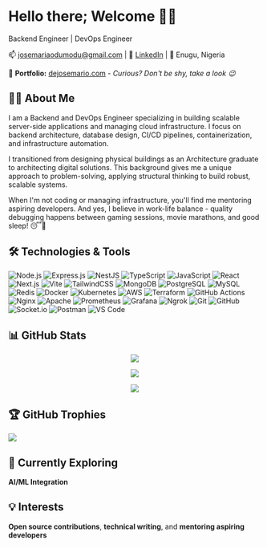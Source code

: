 # Hello there; Welcome 👋🏾

Backend Engineer | DevOps Engineer

📫 josemariaodumodu@gmail.com | 🔗 [LinkedIn](https://www.linkedin.com/in/dejosemario/) | 📍 Enugu, Nigeria

🚀 **Portfolio:** [dejosemario.com](https://dejosemario.kodecamp.com/) - *Curious? Don't be shy, take a look 😉*

## 👨‍💻 About Me
I am a Backend and DevOps Engineer specializing in building scalable server-side applications and managing cloud infrastructure. I focus on backend architecture, database design, CI/CD pipelines, containerization, and infrastructure automation.

I transitioned from designing physical buildings as an Architecture graduate to architecting digital solutions. This background gives me a unique approach to problem-solving, applying structural thinking to build robust, scalable systems.

When I'm not coding or managing infrastructure, you'll find me mentoring aspiring developers. And yes, I believe in work-life balance - quality debugging happens between gaming sessions, movie marathons, and good sleep! 😴💪

  
## 🛠️ Technologies & Tools 
![Node.js](https://img.shields.io/badge/Node.js-339933?style=for-the-badge&logo=nodedotjs&logoColor=white)
![Express.js](https://img.shields.io/badge/Express.js-000000?style=for-the-badge&logo=express&logoColor=white)
![NestJS](https://img.shields.io/badge/NestJS-E0234E?style=for-the-badge&logo=nestjs&logoColor=white)
![TypeScript](https://img.shields.io/badge/TypeScript-3178C6?style=for-the-badge&logo=typescript&logoColor=white)
![JavaScript](https://img.shields.io/badge/JavaScript-F7DF1E?style=for-the-badge&logo=javascript&logoColor=black)
![React](https://img.shields.io/badge/React-61DAFB?style=for-the-badge&logo=react&logoColor=black)
![Next.js](https://img.shields.io/badge/Next.js-000000?style=for-the-badge&logo=nextdotjs&logoColor=white)
![Vite](https://img.shields.io/badge/Vite-646CFF?style=for-the-badge&logo=vite&logoColor=white)
![TailwindCSS](https://img.shields.io/badge/Tailwind_CSS-06B6D4?style=for-the-badge&logo=tailwindcss&logoColor=white)
![MongoDB](https://img.shields.io/badge/MongoDB-47A248?style=for-the-badge&logo=mongodb&logoColor=white)
![PostgreSQL](https://img.shields.io/badge/PostgreSQL-4169E1?style=for-the-badge&logo=postgresql&logoColor=white)
![MySQL](https://img.shields.io/badge/MySQL-4479A1?style=for-the-badge&logo=mysql&logoColor=white)
![Redis](https://img.shields.io/badge/Redis-DC382D?style=for-the-badge&logo=redis&logoColor=white)
![Docker](https://img.shields.io/badge/Docker-2496ED?style=for-the-badge&logo=docker&logoColor=white)
![Kubernetes](https://img.shields.io/badge/Kubernetes-326CE5?style=for-the-badge&logo=kubernetes&logoColor=white)
![AWS](https://img.shields.io/badge/AWS-232F3E?style=for-the-badge&logo=amazonaws&logoColor=white)
![Terraform](https://img.shields.io/badge/Terraform-7B42BC?style=for-the-badge&logo=terraform&logoColor=white)
![GitHub Actions](https://img.shields.io/badge/GitHub_Actions-2088FF?style=for-the-badge&logo=githubactions&logoColor=white)
![Nginx](https://img.shields.io/badge/Nginx-009639?style=for-the-badge&logo=nginx&logoColor=white)
![Apache](https://img.shields.io/badge/Apache-D22128?style=for-the-badge&logo=apache&logoColor=white)
![Prometheus](https://img.shields.io/badge/Prometheus-E6522C?style=for-the-badge&logo=prometheus&logoColor=white)
![Grafana](https://img.shields.io/badge/Grafana-F46800?style=for-the-badge&logo=grafana&logoColor=white)
![Ngrok](https://img.shields.io/badge/Ngrok-1F1E37?style=for-the-badge&logo=ngrok&logoColor=white)
![Git](https://img.shields.io/badge/Git-F05032?style=for-the-badge&logo=git&logoColor=white)
![GitHub](https://img.shields.io/badge/GitHub-181717?style=for-the-badge&logo=github&logoColor=white)
![Socket.io](https://img.shields.io/badge/Socket.io-010101?style=for-the-badge&logo=socketdotio&logoColor=white)
![Postman](https://img.shields.io/badge/Postman-FF6C37?style=for-the-badge&logo=postman&logoColor=white)
![VS Code](https://img.shields.io/badge/VS_Code-007ACC?style=for-the-badge&logo=visualstudiocode&logoColor=white)

## 📊 GitHub Stats

<div align="center">
  
  ![](https://github-readme-stats.vercel.app/api?username=dejosemario&theme=radical&hide_border=false&include_all_commits=true&count_private=true)
  
  ![](https://github-readme-streak-stats.herokuapp.com/?user=dejosemario&theme=radical&hide_border=false)
  
  ![](https://github-readme-stats.vercel.app/api/top-langs/?username=dejosemario&theme=radical&hide_border=false&include_all_commits=true&count_private=true&layout=compact)
  
</div>

## 🏆 GitHub Trophies

![](https://github-profile-trophy.vercel.app/?username=dejosemario&theme=radical&no-frame=false&no-bg=false&margin-w=4)

## 🌱 Currently Exploring
**AI/ML Integration**

## 💡 Interests
**Open source contributions**, **technical writing**, and **mentoring aspiring developers**
